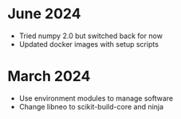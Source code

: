 # June 2024
- Tried numpy 2.0 but switched back for now
- Updated docker images with setup scripts

# March 2024
- Use environment modules to manage software
- Change libneo to scikit-build-core and ninja
